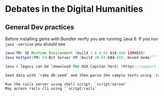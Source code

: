 # Debates in the Digital Humanities

## General Dev practices

Before installing gems with Bundler verify you are running Java 6.  If you run `java -version` you should see 
```java version "1.6.0_65"
Java(TM) SE Runtime Environment (build 1.6.0_65-b14-468-11M4833)
Java HotSpot(TM) 64-Bit Server VM (build 20.65-b04-468, mixed mode)```

Java 6 legacy can be [download for OSX Capitan here] (https://support.apple.com/kb/dl1572?locale=en_US).  After installing Java 6, `bundle install` as normal.

Seed data with `rake db:seed` and then parse the sample texts using `rake texts:import`

Run the rails server using shell script: `script/server`
May access rails cli using '`script/rails`